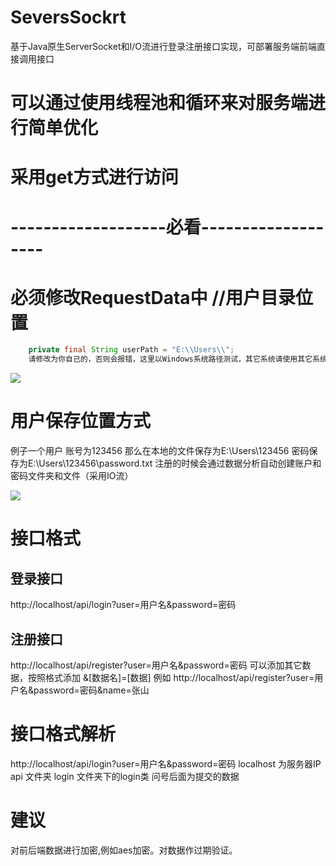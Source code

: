 # SeversSockrt
基于Java原生ServerSocket和I/O流进行登录注册接口实现，可部署服务端前端直接调用接口

# 可以通过使用线程池和循环来对服务端进行简单优化
# 采用get方式进行访问
# -------------------必看-------------------
# 必须修改RequestData中 //用户目录位置
```java
    private final String userPath = "E:\\Users\\";
    请修改为你自己的，否则会报错，这里以Windows系统路径测试，其它系统请使用其它系统路径格式
```
   ![](https://img.mdcvs.cn/i/2023/02/02/i8ui08.png)

    
# 用户保存位置方式
  例子一个用户 账号为123456
  那么在本地的文件保存为E:\\Users\\123456
  密码保存为E:\\Users\\123456\\password.txt
  注册的时候会通过数据分析自动创建账户和密码文件夹和文件（采用IO流）
  
  ![](https://img.mdcvs.cn/i/2023/02/02/i7jhin.png)
    
# 接口格式
  ## 登录接口
  http://localhost/api/login?user=用户名&password=密码
  ## 注册接口 
  http://localhost/api/register?user=用户名&password=密码
  可以添加其它数据，按照格式添加 &[数据名]=[数据] 例如 http://localhost/api/register?user=用户名&password=密码&name=张山
  
# 接口格式解析
  http://localhost/api/login?user=用户名&password=密码
  localhost 为服务器IP
  api 文件夹
  login 文件夹下的login类
  问号后面为提交的数据
  
# 建议
 对前后端数据进行加密,例如aes加密。对数据作过期验证。
 

 
